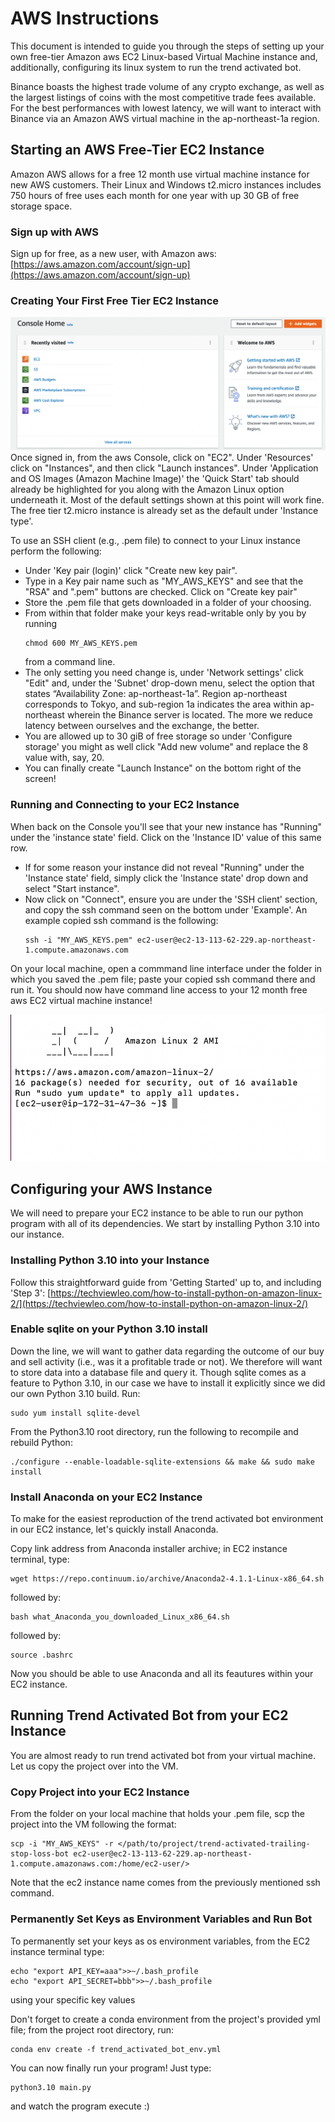 # AWS Instructions
This document is intended to guide you through the steps of setting up your own free-tier Amazon aws EC2 Linux-based Virtual Machine instance and, 
additionally, configuring its linux system to run the trend activated bot. 

Binance boasts the highest trade volume of any crypto exchange, as well as the largest listings of coins with the most competitive trade fees available. For the best performances with lowest latency, we will want to interact with Binance via an Amazon AWS virtual machine in the ap-northeast-1a region.

## Starting an AWS Free-Tier EC2 Instance
Amazon AWS allows for a free 12 month use virtual machine instance for new AWS customers. Their Linux and Windows t2.micro instances includes 750 hours
of free uses each month for one year with up 30 GB of free storage space.

### Sign up with AWS
Sign up for free, as a new user, with Amazon aws:  
[https://aws.amazon.com/account/sign-up](https://aws.amazon.com/account/sign-up)

### Creating Your First Free Tier EC2 Instance
![Instance Home](instance_home)
Once signed in, from the aws Console, click on "EC2".
Under 'Resources' click on "Instances", and then click "Launch instances".
Under 'Application and OS Images (Amazon Machine Image)' the 'Quick Start' tab should already be highlighted for you along with the Amazon Linux option underneath it.
Most of the default settings shown at this point will work fine. The free tier t2.micro instance is already set as the default under 'Instance type'.

To use an SSH client (e.g., .pem file) to connect to your Linux instance perform the following:
- Under 'Key pair (login)' click "Create new key pair".
- Type in a Key pair name such as "MY_AWS_KEYS" and see that the "RSA" and ".pem" buttons are checked. Click on "Create key pair"
- Store the .pem file that gets downloaded in a folder of your choosing.
- From within that folder make your keys read-writable only by you by running 
  ```
  chmod 600 MY_AWS_KEYS.pem
  ```
  from a command line.
- The only setting you need change is, under 'Network settings' click "Edit" and, under the 'Subnet' drop-down menu, select the option that states 
“Availability Zone: ap-northeast-1a”. Region ap-northeast corresponds to Tokyo, and sub-region 1a indicates the area within ap-northeast wherein the Binance server is located.
The more we reduce latency between ourselves and the exchange, the better.
- You are allowed up to 30 giB of free storage so under 'Configure storage' you might as well click "Add new volume" and replace the 8 value with, say, 20.
- You can finally create "Launch Instance" on the bottom right of the screen!

### Running and Connecting to your EC2 Instance
When back on the Console you'll see that your new instance has "Running" under the 'instance state' field. Click on the 'Instance ID' value of this same row.
- If for some reason your instance did not reveal "Running" under the 'Instance state' field, simply click the 'Instance state' drop down and select "Start instance".
- Now click on "Connect", ensure you are under the 'SSH client' section, and copy the ssh command seen on the bottom under 'Example'. An example copied ssh command is the following:
  ```
  ssh -i "MY_AWS_KEYS.pem" ec2-user@ec2-13-113-62-229.ap-northeast-1.compute.amazonaws.com
  ```

On your local machine, open a commmand line interface under the folder in which you saved the .pem file; paste your copied ssh command there and run it.
You should now have command line access to your 12 month free aws EC2 virtual machine instance!


![Amazon Instance](amazon_instance)


## Configuring your AWS Instance
We will need to prepare your EC2 instance to be able to run our python program with all of its dependencies. We start by installing Python 3.10 into our instance.

### Installing Python 3.10 into your Instance
Follow this straightforward guide from 'Getting Started' up to, and including 'Step 3':
[https://techviewleo.com/how-to-install-python-on-amazon-linux-2/](https://techviewleo.com/how-to-install-python-on-amazon-linux-2/)

### Enable sqlite on your Python 3.10 install
Down the line, we will want to gather data regarding the outcome of our buy and sell activity (i.e., was it a profitable trade or not). We therefore will want to store data into a database file and query it. Though sqlite comes as a feature to Python 3.10, in our case we have to install it explicitly since we did our own Python 3.10 build.
Run:
```
sudo yum install sqlite-devel
```

From the Python3.10 root directory, run the following to recompile and rebuild Python:
```
./configure --enable-loadable-sqlite-extensions && make && sudo make install
```

### Install Anaconda on your EC2 Instance
To make for the easiest reproduction of the trend activated bot environment in our EC2 instance, let's quickly install Anaconda.

Copy link address from Anaconda installer archive; in EC2 instance terminal, type:
```
wget https://repo.continuum.io/archive/Anaconda2-4.1.1-Linux-x86_64.sh
```

followed by:
```
bash what_Anaconda_you_downloaded_Linux_x86_64.sh
```

followed by:
```
source .bashrc
```

Now you should be able to use Anaconda and all its feautures within your EC2 instance.
## Running Trend Activated Bot from your EC2 Instance
You are almost ready to run trend activated bot from your virtual machine. Let us copy the project over into the VM.

### Copy Project into your EC2 Instance
From the folder on your local machine that holds your .pem file, scp the project into the VM following the format:
```
scp -i "MY_AWS_KEYS" -r </path/to/project/trend-activated-trailing-stop-loss-bot ec2-user@ec2-13-113-62-229.ap-northeast-1.compute.amazonaws.com:/home/ec2-user/>
```
Note that the ec2 instance name comes from the previously mentioned ssh command.

### Permanently Set Keys as Environment Variables and Run Bot
To permanently set your keys as os environment variables, from the EC2 instance terminal type:
```
echo "export API_KEY=aaa">>~/.bash_profile
echo "export API_SECRET=bbb">>~/.bash_profile
```
using your specific key values

Don't forget to create a conda environment from the project's provided yml file; from the project root directory, run:
```
conda env create -f trend_activated_bot_env.yml
```

You can now finally run your program! Just type:
```
python3.10 main.py
```
and watch the program execute :)



